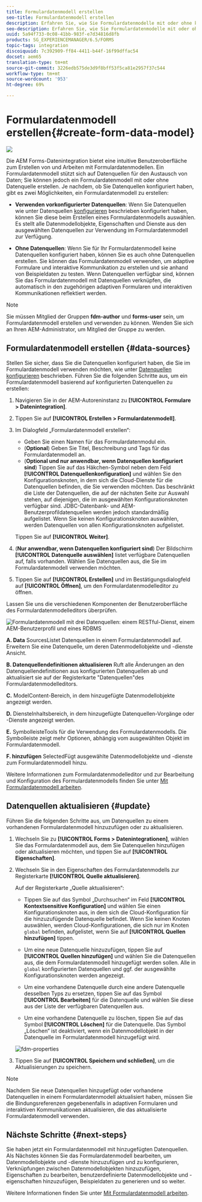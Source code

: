 ```yaml
---
title: Formulardatenmodell erstellen
seo-title: Formulardatenmodell erstellen
description: Erfahren Sie, wie Sie Formulardatenmodelle mit oder ohne konfigurierten Datenquellen erstellen.
seo-description: Erfahren Sie, wie Sie Formulardatenmodelle mit oder ohne konfigurierten Datenquellen erstellen.
uuid: 5a94f733-0c08-41bb-983f-e7d34816d8fb
products: SG_EXPERIENCEMANAGER/6.5/FORMS
topic-tags: integration
discoiquuid: 7c392909-ff84-4411-b44f-16f99dffac54
docset: aem65
translation-type: tm+mt
source-git-commit: 3226edb575de3d9f8bff53f5ca81e2957f37c544
workflow-type: tm+mt
source-wordcount: '953'
ht-degree: 69%

---
```



# Formulardatenmodell erstellen{#create-form-data-model}

![](do-not-localize/data-integeration.png)

Die AEM Forms-Datenintegration bietet eine intuitive Benutzeroberfläche zum Erstellen von und Arbeiten mit Formulardatenmodellen. Ein Formulardatenmodell stützt sich auf Datenquellen für den Austausch von Daten; Sie können jedoch ein Formulardatenmodell mit oder ohne Datenquelle erstellen. Je nachdem, ob Sie Datenquellen konfiguriert haben, gibt es zwei Möglichkeiten, ein Formulardatenmodell zu erstellen:

* **Verwenden vorkonfigurierter Datenquellen**: Wenn Sie Datenquellen wie unter Datenquellen  [konfigurieren](../../forms/using/configure-data-sources.md) beschrieben konfiguriert haben, können Sie diese beim Erstellen eines Formulardatenmodells auswählen. Es stellt alle Datenmodellobjekte, Eigenschaften und Dienste aus den ausgewählten Datenquellen zur Verwendung im Formulardatenmodell zur Verfügung.

* **Ohne Datenquellen**: Wenn Sie für Ihr Formulardatenmodell keine Datenquellen konfiguriert haben, können Sie es auch ohne Datenquellen erstellen. Sie können das Formulardatenmodell verwenden, um adaptive Formulare und interaktive Kommunikation zu erstellen und sie anhand von Beispieldaten zu testen. Wenn Datenquellen verfügbar sind, können Sie das Formulardatenmodell mit Datenquellen verknüpfen, die automatisch in den zugehörigen adaptiven Formularen und interaktiven Kommunikationen reflektiert werden.

>[!NOTE]
>
>Sie müssen Mitglied der Gruppen **fdm-author** und **forms-user** sein, um Formulardatenmodell erstellen und verwenden zu können. Wenden Sie sich an Ihren AEM-Administrator, um Mitglied der Gruppe zu werden.

## Formulardatenmodell erstellen {#data-sources}

Stellen Sie sicher, dass Sie die Datenquellen konfiguriert haben, die Sie im Formulardatenmodell verwenden möchten, wie unter [Datenquellen konfigurieren](../../forms/using/configure-data-sources.md) beschrieben. Führen Sie die folgenden Schritte aus, um ein Formulardatenmodell basierend auf konfigurierten Datenquellen zu erstellen:

1. Navigieren Sie in der AEM-Autoreninstanz zu **[!UICONTROL Formulare > Datenintegration]**.
1. Tippen Sie auf **[!UICONTROL Erstellen > Formulardatenmodell]**.
1. Im Dialogfeld „Formulardatenmodell erstellen“:

   * Geben Sie einen Namen für das Formulardatenmodul ein.
   * (**Optional**) Geben Sie Titel, Beschreibung und Tags für das Formulardatenmodell an.
   * (**Optional und nur anwendbar, wenn Datenquellen konfiguriert sind**) Tippen Sie auf das Häkchen-Symbol neben dem Feld **[!UICONTROL Datenquellenkonfiguration]** und wählen Sie den Konfigurationsknoten, in dem sich die Cloud-Dienste für die Datenquellen befinden, die Sie verwenden möchten. Das beschränkt die Liste der Datenquellen, die auf der nächsten Seite zur Auswahl stehen, auf diejenigen, die im ausgewählten Konfigurationsknoten verfügbar sind. JDBC-Datenbank- und AEM-Benutzerprofildatenquellen werden jedoch standardmäßig aufgelistet. Wenn Sie keinen Konfigurationsknoten auswählen, werden Datenquellen von allen Konfigurationsknoten aufgelistet.

   Tippen Sie auf **[!UICONTROL Weiter]**.

1. (**Nur anwendbar, wenn Datenquellen konfiguriert sind**) Der Bildschirm **[!UICONTROL Datenquelle auswählen]** listet verfügbare Datenquellen auf, falls vorhanden. Wählen Sie Datenquellen aus, die Sie im Formulardatenmodell verwenden möchten.
1. Tippen Sie auf **[!UICONTROL Erstellen]** und im Bestätigungsdialogfeld auf **[!UICONTROL Öffnen]**, um den Formulardatenmodelleditor zu öffnen.

Lassen Sie uns die verschiedenen Komponenten der Benutzeroberfläche des Formulardatenmodelleditors überprüfen.

![Formulardatenmodell mit drei Datenquellen: einem RESTful-Dienst, einem AEM-Benutzerprofil und eines RDBMS](assets/fdm-ui.png)

**A. Data** SourcesListet Datenquellen in einem Formulardatenmodell auf. Erweitern Sie eine Datenquelle, um deren Datenmodellobjekte und -dienste Ansicht.

**B. Datenquellendefinitionen aktualisieren** Ruft alle Änderungen an den Datenquellendefinitionen aus konfigurierten Datenquellen ab und aktualisiert sie auf der Registerkarte &quot;Datenquellen&quot;des Formulardatenmodelleditors.

**C.** ModelContent-Bereich, in dem hinzugefügte Datenmodellobjekte angezeigt werden.

**D.** DiensteInhaltsbereich, in dem hinzugefügte Datenquellen-Vorgänge oder -Dienste angezeigt werden.

**E.** SymbolleisteTools für die Verwendung des Formulardatenmodells. Die Symbolleiste zeigt mehr Optionen, abhängig vom ausgewählten Objekt im Formulardatenmodell.

**F. hinzufügen** SelectedFügt ausgewählte Datenmodellobjekte und -dienste zum Formulardatenmodell hinzu.

Weitere Informationen zum Formulardatenmodelleditor und zur Bearbeitung und Konfiguration des Formulardatenmodells finden Sie unter [Mit Formulardatenmodell arbeiten](../../forms/using/work-with-form-data-model.md).

## Datenquellen aktualisieren {#update}

Führen Sie die folgenden Schritte aus, um Datenquellen zu einem vorhandenen Formulardatenmodell hinzuzufügen oder zu aktualisieren.

1. Wechseln Sie zu **[!UICONTROL Forms > Datenintegrationen]**, wählen Sie das Formulardatenmodell aus, dem Sie Datenquellen hinzufügen oder aktualisieren möchten, und tippen Sie auf **[!UICONTROL Eigenschaften]**.
1. Wechseln Sie in den Eigenschaften des Formulardatenmodells zur Registerkarte **[!UICONTROL Quelle aktualisieren]**.

   Auf der Registerkarte „Quelle aktualisieren“:

   * Tippen Sie auf das Symbol „Durchsuchen“ im Feld **[!UICONTROL Kontextsensitive Konfiguration]** und wählen Sie einen Konfigurationsknoten aus, in dem sich die Cloud-Konfiguration für die hinzuzufügende Datenquelle befindet. Wenn Sie keinen Knoten auswählen, werden Cloud-Konfigurationen, die sich nur im Knoten `global` befinden, aufgelistet, wenn Sie auf **[!UICONTROL Quellen hinzufügen]** tippen.

   * Um eine neue Datenquelle hinzuzufügen, tippen Sie auf **[!UICONTROL Quellen hinzufügen]** und wählen Sie die Datenquellen aus, die dem Formulardatenmodell hinzugefügt werden sollen. Alle in `global` konfigurierten Datenquellen und ggf. der ausgewählte Konfigurationsknoten werden angezeigt.

   * Um eine vorhandene Datenquelle durch eine andere Datenquelle desselben Typs zu ersetzen, tippen Sie auf das Symbol **[!UICONTROL Bearbeiten]** für die Datenquelle und wählen Sie diese aus der Liste der verfügbaren Datenquellen aus.
   * Um eine vorhandene Datenquelle zu löschen, tippen Sie auf das Symbol **[!UICONTROL Löschen]** für die Datenquelle. Das Symbol „Löschen“ ist deaktiviert, wenn ein Datenmodellobjekt in der Datenquelle im Formulardatenmodell hinzugefügt wird.

   ![fdm-properties](assets/fdm-properties.png)

1. Tippen Sie auf **[!UICONTROL Speichern und schließen]**, um die Aktualisierungen zu speichern.

>[!NOTE]
>
>Nachdem Sie neue Datenquellen hinzugefügt oder vorhandene Datenquellen in einem Formulardatenmodell aktualisiert haben, müssen Sie die Bindungsreferenzen gegebenenfalls in adaptiven Formularen und interaktiven Kommunikationen aktualisieren, die das aktualisierte Formulardatenmodell verwenden.

## Nächste Schritte {#next-steps}

Sie haben jetzt ein Formulardatenmodell mit hinzugefügten Datenquellen. Als Nächstes können Sie das Formulardatenmodell bearbeiten, um Datenmodellobjekte und -dienste hinzuzufügen und zu konfigurieren, Verknüpfungen zwischen Datenmodellobjekten hinzuzufügen, Eigenschaften zu bearbeiten, benutzerdefinierte Datenmodellobjekte und -eigenschaften hinzuzufügen, Beispieldaten zu generieren und so weiter.

Weitere Informationen finden Sie unter [Mit Formulardatenmodell arbeiten](../../forms/using/work-with-form-data-model.md).
